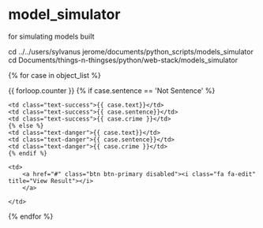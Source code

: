 # model_simulator
for simulating models built

cd ../../users/sylvanus jerome/documents/python_scripts/models_simulator
cd Documents/things-n-thingses/python/web-stack/models_simulator

{% for case in object_list %}
<tr role="row" class="odd">
<td class="">{{ forloop.counter }}</td>
    {% if case.sentence == 'Not Sentence' %}

    <td class="text-success">{{ case.text}}</td>
    <td class="text-success">{{ case.sentence}}</td>
    <td class="text-success">{{ case.crime }}</td>
    {% else %}
    <td class="text-danger">{{ case.text}}</td>
    <td class="text-danger">{{ case.sentence}}</td>
    <td class="text-danger">{{ case.crime }}</td>
    {% endif %}

    <td>
        <a href="#" class="btn btn-primary disabled"><i class="fa fa-edit" title="View Result"></i>
        </a>

    </td>
</tr>
{% endfor %}